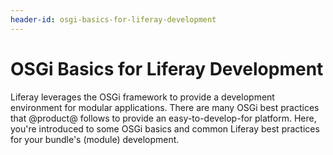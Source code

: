 ```yaml
---
header-id: osgi-basics-for-liferay-development
---
```


# OSGi Basics for Liferay Development

Liferay leverages the OSGi framework to provide a development environment for
modular applications. There are many OSGi best practices that @product@ follows
to provide an easy-to-develop-for platform. Here, you're introduced to some OSGi
basics and common Liferay best practices for your bundle's (module) development.

<!-- By Ray's request, I introduced the term *module* by first referencing
*bundle*. Ray suggested that since this section will focus on OSGi basics, that
we should refer to bundle first, since that's the term used in OSGi docs. Then
we can introduce our standard "module" Liferay term. This is just for clearness.
-Cody -->

<!-- Talk more about what is in this tutorial section once we have more
documented topics. -Cody -->
